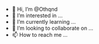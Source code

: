 - 👋 Hi, I’m @Othqnd
- 👀 I’m interested in ...
- 🌱 I’m currently learning ...
- 💞️ I’m looking to collaborate on ...
- 📫 How to reach me ...

<!---
Othqnd/Othqnd is a ✨ special ✨ repository because its `README.md` (this file) appears on your GitHub profile.
You can click the Preview link to take a look at your changes.
--->
